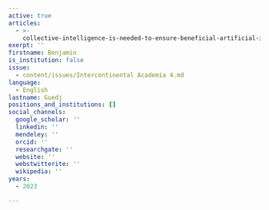 ```yaml
---
active: true
articles:
  - >-
    collective-intelligence-is-needed-to-ensure-beneficial-artificial-intelligence
exerpt: ''
firstname: Benjamin
is_institution: false
issue:
  - content/issues/Intercontinental Academia 4.md
language:
  - English
lastname: Guedj
positions_and_institutions: []
social_channels:
  google_scholar: ''
  linkedin: ''
  mendeley: ''
  orcid: ''
  researchgate: ''
  website: ''
  webstwitterite: ''
  wikipedia: ''
years:
  - 2023

---
```


